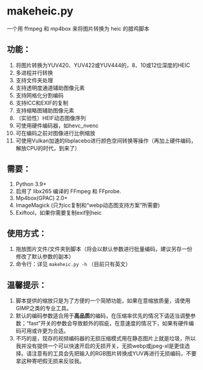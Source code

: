 # makeheic.py
一个用 ffmpeg 和 mp4box 来将图片转换为 heic 的腊鸡脚本

## 功能：
1. 将图片转换为YUV420、YUV422或YUV444的，8、10或12位深度的HEIC
2. 多进程并行转换
3. 支持文件夹处理
4. 支持透明度通道辅助图像元素
5. 支持网格化分割编码
6. 支持ICC和EXIF的复制
7. 支持缩略图辅助图像元素
8. （实验性）HEIF动态图像序列
9. 可使用硬件编码器，如hevc_nvenc
10. 可在编码之前对图像进行比例缩放
11. 可使用Vulkan加速的libplacebo进行颜色空间转换等操作（再加上硬件编码，解放CPU的时代，到来了）

## 需要：
1. Python 3.9+
2. 启用了 libx265 编译的 FFmpeg 和 FFprobe.
3. Mp4box(GPAC) 2.0+
4. ImageMagick (只为icc复制和“webp动态图支持方案”所需要)
5. Exiftool，如果你需要复制exif到heic

## 使用方式：
1. 拖放图片文件/文件夹到脚本（将会以默认参数进行批量编码，建议另存一份修改了默认参数的副本）
2. 命令行：详见 `makeheic.py -h` （目前只有英文）

## 温馨提示：
1. 脚本提供的缩放只是为了方便的一个简陋功能，如果在意缩放质量，请使用GIMP之类的专业工具。
2. 默认的编码参数适合用于**高品质**的编码，在压缩率优先的情况下请适当调整参数；“fast”开关的参数会导致额外的瑕疵，在意速度的情况下，如果有硬件编码可用或许更为合适。
3. 不巧的是，现存的视频编码器的无损压缩模式用在静态图片上就是垃圾，所以我并没有提供一个可以快速开启的无损开关，无损webp或jpeg-xl是更佳选择。请注意有的工具会先把输入的RGB图片转换成YUV再进行无损编码，不要拿这种寄吧假无损来反驳我。
